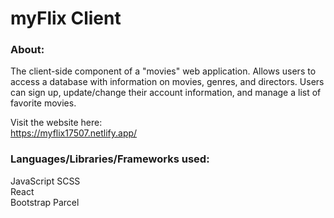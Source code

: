 # myFlix Client

### About:
The client-side component of a "movies" web application.
Allows users to access a database with information on movies, genres, and directors.
Users can sign up, update/change their account information, and manage a list of favorite movies.

Visit the website here:  
https://myflix17507.netlify.app/

### Languages/Libraries/Frameworks used: 
JavaScript
SCSS  
React  
Bootstrap 
Parcel